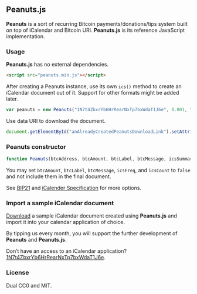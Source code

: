 ## Peanuts.js

**Peanuts** is a sort of recurring Bitcoin payments/donations/tips system built on top of iCalendar and Bitcoin URI. **Peanuts.js** is its reference JavaScript implementation.

### Usage

**Peanuts.js** has no external dependencies.

```html
<script src="peanuts.min.js"></script>
```

After creating a Peanuts instance, use its own `ics()` method to create an iCalendar document out of it. Support for other formats might be added later.

```js
var peanuts = new Peanuts("1N7t4ZbxrYb6HrRearNxTp7bxWdaT1J6e", 0.001, "Tip to Peanuts.js", "Use it for good, not evil!", "Tip to Peanuts.js", "A monthly tip to MiceEatCheese for creating the Peanuts.js library.", "20160117T120000", "MONTHLY", false).ics();
```

Use data URI to download the document.

```js
document.getElementById("anAlreadyCreatedPeanutsDownloadLink").setAttribute("href", "data:text/calendar;charset=utf8," + escape(peanuts));
```

### Peanuts constructor

```js
function Peanuts(btcAddress, btcAmount, btcLabel, btcMessage, icsSummary, icsDescription, icsStart, icsFreq, icsCount) { }
```

You may set `btcAmount`, `btcLabel`, `btcMessage`, `icsFreq`, and `icsCount` to `false` and not include them in the final document.

See [BIP21](https://github.com/bitcoin/bips/blob/master/bip-0021.mediawiki) and [iCalender Specification](https://tools.ietf.org/rfc/rfc5545.txt) for more options.

### Import a sample iCalendar document

[Download](https://cdn.rawgit.com/MiceEatCheese/Peanuts.js/master/peanuts.ics) a sample iCalendar document created using **Peanuts.js** and import it into your calendar application of choice.

By tipping us every month, you will support the further development of **Peanuts** and **Peanuts.js**.

Don’t have an access to an iCalendar application? [1N7t4ZbxrYb6HrRearNxTp7bxWdaT1J6e](bitcoin:1N7t4ZbxrYb6HrRearNxTp7bxWdaT1J6e).

### License

Dual CC0 and MIT.
